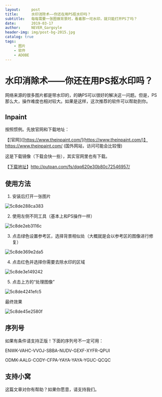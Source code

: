 ```yaml
---
layout:     post
title:      水印消除术——你还在用PS抠水印吗？
subtitle:   每每需要一张图做背景时，看着那一坨水印，就只能打开PS了吗？
date:       2019-03-17
author:     NEVER_Gargoyle
header-img: img/post-bg-2015.jpg
catalog: true
tags:
    - 图片
    - 软件
    - ADOBE
---
```




# 水印消除术——你还在用PS抠水印吗？

网络来源的很多图片都是带水印的，的确PS可以很好的解决这一问题。但是，PS那么大，操作难度也相对较大。如果是这样，这次推荐的软件可以帮助到你。



## Inpaint

按照惯例。先放官网和下载地址：

【[官网]([https://www.theinpaint.com/](https://www.theinpaint.com/)】https://www.theinpaint.com/ (国外网站，访问可能会比较慢)

这是下载镜像（下载会快一些），其实官网里也有下载。

【[下载地址](http://putpan.com/fs/dqq620e30b80c72546957/)】http://putpan.com/fs/dqq620e30b80c72546957/



## 使用方法

1. 安装后打开一张图片

![5c8de288ca383](https://i.loli.net/2019/03/17/5c8de288ca383.png)

2. 使用左侧不同工具（基本上和PS操作一样）

![5c8de2eb3116c](https://i.loli.net/2019/03/17/5c8de2eb3116c.png)

3. 点击绿色设置参考区，选择背景相似处（大概就是会以参考区的图像进行修复）

![5c8de369e2da5](https://i.loli.net/2019/03/17/5c8de369e2da5.png)

4. 点击红色并选择你需要去除水印的区域

![5c8de3e149242](https://i.loli.net/2019/03/17/5c8de3e149242.png)

5. 点击上方的“处理图像”

![5c8de4241efc5](https://i.loli.net/2019/03/17/5c8de4241efc5.png)



最终效果

![5c8de45e2580f](https://i.loli.net/2019/03/17/5c8de45e2580f.png)



## 序列号

如果有条件请支持正版！下面的序列号不一定可用：

ENWK-VAHC-VVOJ-SBBA-NUDV-GEXF-XYFR-QPUI

ODMK-AALG-CODY-CFPA-YAYA-YAYA-YGUC-QCQC



## 支持小窝

这篇文章对你有帮助？如果你愿意，请支持我们。


